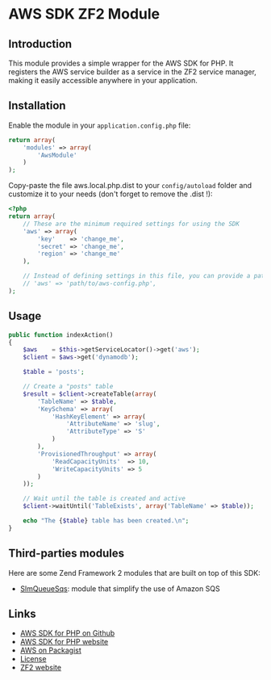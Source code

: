 # AWS SDK ZF2 Module

## Introduction

This module provides a simple wrapper for the AWS SDK for PHP. It registers the AWS service builder as a service in the
ZF2 service manager, making it easily accessible anywhere in your application.

## Installation

Enable the module in your ``application.config.php`` file:

```php
return array(
    'modules' => array(
        'AwsModule'
    )
);
```

Copy-paste the file aws.local.php.dist to your ``config/autoload`` folder and customize it to your needs (don't
forget to remove the .dist !):

```php
<?php
return array(
    // These are the minimum required settings for using the SDK
    'aws' => array(
        'key'    => 'change_me',
        'secret' => 'change_me',
        'region' => 'change_me'
    ),

    // Instead of defining settings in this file, you can provide a path to an AWS SDK for PHP config file
    // 'aws' => 'path/to/aws-config.php',
);
```

## Usage

```php
public function indexAction()
{
    $aws    = $this->getServiceLocator()->get('aws');
    $client = $aws->get('dynamodb');

    $table = 'posts';

    // Create a "posts" table
    $result = $client->createTable(array(
        'TableName' => $table,
        'KeySchema' => array(
            'HashKeyElement' => array(
                'AttributeName' => 'slug',
                'AttributeType' => 'S'
            )
        ),
        'ProvisionedThroughput' => array(
            'ReadCapacityUnits'  => 10,
            'WriteCapacityUnits' => 5
        )
    ));

    // Wait until the table is created and active
    $client->waitUntil('TableExists', array('TableName' => $table));

    echo "The {$table} table has been created.\n";
}
```

## Third-parties modules

Here are some Zend Framework 2 modules that are built on top of this SDK:

* [SlmQueueSqs](https://github.com/juriansluiman/SlmQueueSqs): module that simplify the use of Amazon SQS


## Links

* [AWS SDK for PHP on Github](http://github.com/aws/aws-sdk-php)
* [AWS SDK for PHP website](http://aws.amazon.com/sdkforphp/)
* [AWS on Packagist](https://packagist.org/packages/aws)
* [License](http://aws.amazon.com/apache2.0/)
* [ZF2 website](http://framework.zend.com)
